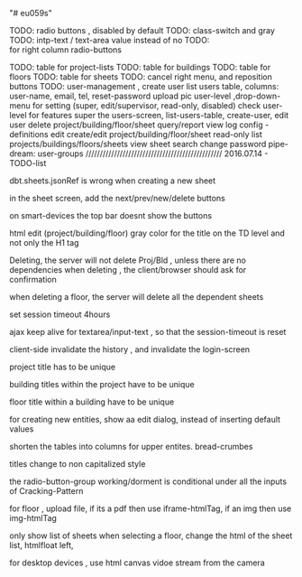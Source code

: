 "# eu059s" 


TODO: radio buttons , disabled by default
TODO: class-switch and gray
TODO: intp-text / text-area value instead of no
TODO: <BR/> for right column radio-buttons

TODO: table for project-lists
TODO: table for buildings
TODO: table for floors
TODO: table for sheets
TODO: cancel right menu, and reposition buttons
TODO: user-management , 
	create user
	list users table, columns: 
		user-name, 
		email, 
		tel, 
		reset-password
		upload pic
		user-level ,drop-down-menu for setting (super, edit/supervisor, read-only, disabled)
	check user-level for features 
		super
			the users-screen, list-users-table, create-user, edit user
			delete project/building/floor/sheet
			query/report
			view log
			config - definitions
		edit
			create/edit project/building/floor/sheet
		read-only
			list projects/buildings/floors/sheets
			view sheet
			search
			change password
	pipe-dream: user-groups
////////////////////////////////////////////////
2016.07.14 - TODO-list

dbt.sheets.jsonRef is wrong when creating a new sheet

in the sheet screen, add the next/prev/new/delete buttons

on smart-devices the top bar doesnt show the buttons

html edit (project/building/floor) gray color for the title on the TD level and not only the H1 tag

Deleting, the server will not delete Proj/Bld , unless there are no dependencies
when deleting , the client/browser should ask for confirmation

when deleting a floor, the server will delete all the dependent sheets

set session timeout 4hours

ajax keep alive for textarea/input-text , so that the session-timeout is reset

client-side invalidate the history , and invalidate the login-screen

project title has to be unique

building titles within the project have to be unique

floor title within a building have to be unique

for creating new entities, show aa edit dialog, instead of inserting default values

shorten the tables into columns for upper entites. bread-crumbes

titles change to non capitalized style

the radio-button-group working/dorment
	is conditional under all the inputs of Cracking-Pattern

for floor , upload file, if its a pdf then use iframe-htmlTag, if an img then use img-htmlTag
				
only show list of sheets when selecting a floor, change the html of the sheet list, htmlfloat left,

for desktop devices , use html canvas vidoe stream from the camera


